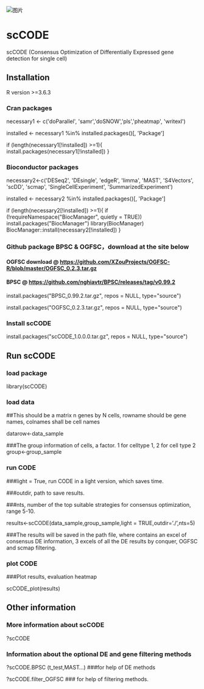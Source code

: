![图片](https://user-images.githubusercontent.com/17633478/137343572-3b77beaf-d70e-4001-bd6a-fe27fd3f2628.png)
# scCODE
scCODE (Consensus Optimization of Differentially Expressed gene detection for single cell)
## Installation

R version >=3.6.3

### Cran packages
necessary1 <- c('doParallel', 'samr','doSNOW','pls','pheatmap', 'writexl')

installed <- necessary1 %in% installed.packages()[, 'Package']

if (length(necessary1[!installed]) >=1){
  install.packages(necessary1[!installed])
}
### Bioconductor packages
necessary2<-c('DESeq2', 'DEsingle', 
              'edgeR', 'limma', 'MAST', 'S4Vectors', 'scDD', 'scmap', 'SingleCellExperiment', 'SummarizedExperiment')
              
installed <- necessary2 %in% installed.packages()[, 'Package']

if (length(necessary2[!installed]) >=1){
  if (!requireNamespace("BiocManager", quietly = TRUE))
    install.packages("BiocManager")
  library(BiocManager)
  BiocManager::install(necessary2[!installed])
}
### Github package BPSC & OGFSC，download at the site below
#### OGFSC download @ https://github.com/XZouProjects/OGFSC-R/blob/master/OGFSC_0.2.3.tar.gz
#### BPSC @ https://github.com/nghiavtr/BPSC/releases/tag/v0.99.2

install.packages("BPSC_0.99.2.tar.gz", repos = NULL, type="source")

install.packages("OGFSC_0.2.3.tar.gz", repos = NULL, type="source")

### Install scCODE

install.packages("scCODE_1.0.0.0.tar.gz", repos = NULL, type="source")

## Run scCODE

### load package

library(scCODE)

### load data
##This should be a matrix n genes by N cells, rowname should be gene names, colnames shall be cell names

datarow<-data_sample 

###The group information of cells, a factor. 1 for celltype 1, 2 for cell type 2 
group<-group_sample

### run CODE
###light = True, run CODE in a light version, which saves time.

###outdir, path to save results.

###nts, number of the top suitable strategies for consensus optimization, range 5-10.

results<-scCODE(data_sample,group_sample,light = TRUE,outdir=’./’,nts=5)

###The results will be saved in the path file, where contains an excel of consensus DE information, 3 excels of all the DE results by conquer, OGFSC and scmap filtering.

### plot CODE
###Plot results, evaluation heatmap

scCODE_plot(results)

## Other information

### More information about scCODE

?scCODE

### Information about the optional DE and gene filtering methods

?scCODE.BPSC (t_test,MAST…) ###for help of DE methods

?scCODE.filter_OGFSC  ### for help of filtering methods.
